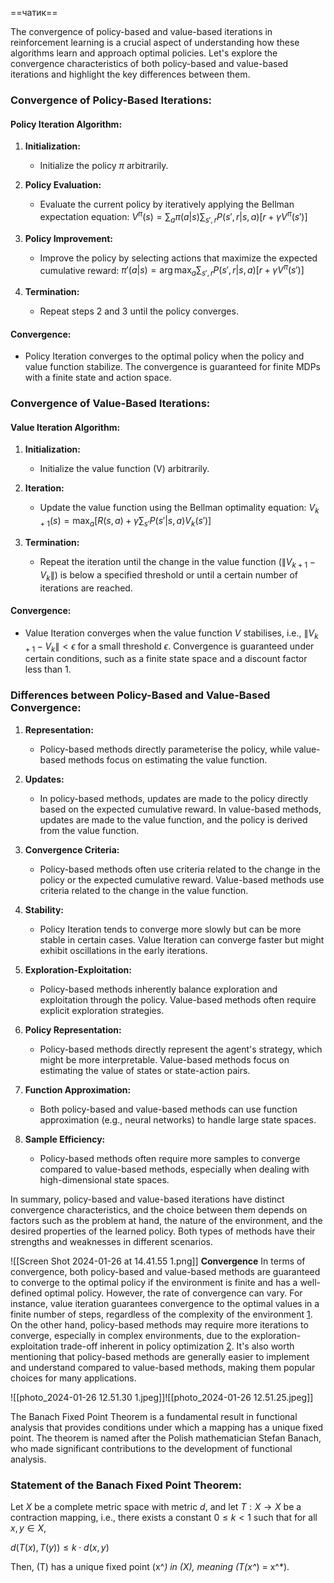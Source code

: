 ==чатик==

The convergence of policy-based and value-based iterations in reinforcement learning is a crucial aspect of understanding how these algorithms learn and approach optimal policies. Let's explore the convergence characteristics of both policy-based and value-based iterations and highlight the key differences between them.

### Convergence of Policy-Based Iterations:

#### Policy Iteration Algorithm:
1. **Initialization:**
   - Initialize the policy $\pi$ arbitrarily.

2. **Policy Evaluation:**
   - Evaluate the current policy by iteratively applying the Bellman expectation equation:
     $V^{\pi}(s) = \sum_a \pi(a|s) \sum_{s', r} P(s', r | s, a) [r + \gamma V^{\pi}(s')]$

3. **Policy Improvement:**
   - Improve the policy by selecting actions that maximize the expected cumulative reward:
     $\pi'(a|s) = \arg\max_a \sum_{s', r} P(s', r | s, a) [r + \gamma V^{\pi}(s')]$

4. **Termination:**
   - Repeat steps 2 and 3 until the policy converges.

#### Convergence:
- Policy Iteration converges to the optimal policy when the policy and value function stabilize. The convergence is guaranteed for finite MDPs with a finite state and action space.

### Convergence of Value-Based Iterations:

#### Value Iteration Algorithm:
1. **Initialization:**
   - Initialize the value function \(V\) arbitrarily.

2. **Iteration:**
   - Update the value function using the Bellman optimality equation:
     $V_{k+1}(s) = \max_a \left[ R(s, a) + \gamma \sum_{s'} P(s' | s, a) V_k(s') \right]$

3. **Termination:**
   - Repeat the iteration until the change in the value function $(\|V_{k+1} - V_k\|$) is below a specified threshold or until a certain number of iterations are reached.

#### Convergence:
- Value Iteration converges when the value function $V$ stabilises, i.e., $\|V_{k+1} - V_k\| < \epsilon$ for a small threshold $\epsilon$. Convergence is guaranteed under certain conditions, such as a finite state space and a discount factor less than 1.

### Differences between Policy-Based and Value-Based Convergence:

1. **Representation:**
   - Policy-based methods directly parameterise the policy, while value-based methods focus on estimating the value function.

2. **Updates:**
   - In policy-based methods, updates are made to the policy directly based on the expected cumulative reward. In value-based methods, updates are made to the value function, and the policy is derived from the value function.

3. **Convergence Criteria:**
   - Policy-based methods often use criteria related to the change in the policy or the expected cumulative reward. Value-based methods use criteria related to the change in the value function.

4. **Stability:**
   - Policy Iteration tends to converge more slowly but can be more stable in certain cases. Value Iteration can converge faster but might exhibit oscillations in the early iterations.

5. **Exploration-Exploitation:**
   - Policy-based methods inherently balance exploration and exploitation through the policy. Value-based methods often require explicit exploration strategies.

6. **Policy Representation:**
   - Policy-based methods directly represent the agent's strategy, which might be more interpretable. Value-based methods focus on estimating the value of states or state-action pairs.

7. **Function Approximation:**
   - Both policy-based and value-based methods can use function approximation (e.g., neural networks) to handle large state spaces.

8. **Sample Efficiency:**
   - Policy-based methods often require more samples to converge compared to value-based methods, especially when dealing with high-dimensional state spaces.

In summary, policy-based and value-based iterations have distinct convergence characteristics, and the choice between them depends on factors such as the problem at hand, the nature of the environment, and the desired properties of the learned policy. Both types of methods have their strengths and weaknesses in different scenarios.

![[Screen Shot 2024-01-26 at 14.41.55 1.png]]
**Convergence**
In terms of convergence, both policy-based and value-based methods are guaranteed to converge to the optimal policy if the environment is finite and has a well-defined optimal policy. However, the rate of convergence can vary. For instance, value iteration guarantees convergence to the optimal values in a finite number of steps, regardless of the complexity of the environment [1](https://www.baeldung.com/cs/ml-value-iteration-vs-policy-iteration). On the other hand, policy-based methods may require more iterations to converge, especially in complex environments, due to the exploration-exploitation trade-off inherent in policy optimization [2](https://stats.stackexchange.com/questions/407230/what-is-the-difference-between-policy-based-on-policy-value-based-off-policy).
It's also worth mentioning that policy-based methods are generally easier to implement and understand compared to value-based methods, making them popular choices for many applications.

![[photo_2024-01-26 12.51.30 1.jpeg]]![[photo_2024-01-26 12.51.25.jpeg]]

The Banach Fixed Point Theorem is a fundamental result in functional analysis that provides conditions under which a mapping has a unique fixed point. The theorem is named after the Polish mathematician Stefan Banach, who made significant contributions to the development of functional analysis.

### Statement of the Banach Fixed Point Theorem:

Let $X$ be a complete metric space with metric $d$, and let $T: X \rightarrow X$ be a contraction mapping, i.e., there exists a constant $0 \leq k < 1$ such that for all $x, y \in X$,

$d(T(x), T(y)) \leq k \cdot d(x, y)$

Then, \(T\) has a unique fixed point \(x^*\) in \(X\), meaning \(T(x^*) = x^*\).
